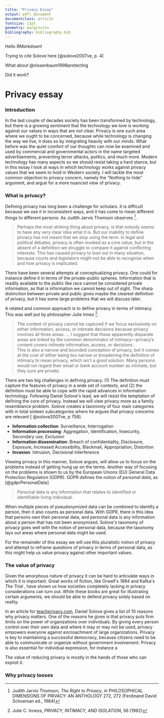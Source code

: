 ```yaml
---
title: "Privacy Essay"
output: pdf\_document
documentclass: article
fontsize: 11pt
geometry: margin=1in
bibliography: bibliography.bib
---
```


Hello *RMarkdown*!


Trying to cite Solove here [@solove2007ve, p. 4]


What about @nissenbaum1998protecting


Did it work?



# Privacy essay

### Introduction
In the last couple of decades society has been transformed by technology, but there is a growing sentiment that the technology we love is working against our values in ways that are not clear. Privacy is one such area where we ought to be concerned, because while technology is changing the way we live, it does so by integrating heavily with our minds. What before was the quiet comfort of our thoughts can now be examined and used by commercial and governmental actors in the name targeted advertisements, preventing terror attacks, politics, and much more. 
Modern technology has many aspects so we should resist taking a hard stance, but in this essay I look at ways in which technology works against privacy values that we seem to hold in Western society. I will tackle the most common objection to privacy concern, namely the "Nothing to hide" argument, and argue for a more nuanced view of privacy. 

### What is privacy?
Defining privacy has long been a challenge for scholars. It is difficult because we use it in inconsistent ways, and it has come to mean different things to different persons. As Judith Jarvis Thomson observes [^1]. 
> Perhaps the most striking thing about privacy, is that nobody seems to have any very clear idea what it is.
But our inability to define privacy has not meant that we stop using the term. In legal and political debates, privacy is often invoked as a core value, but in the absent of a definition we struggle to compare it against conflicting interests. This has caused privacy to lose out in many situation, because courts and legislators might not be able to recognize when and how privacy is implicated. 

There have been several attempts at conceptualizing privacy. One could for instance define it in terms of the private-public spheres. Information that is readily available to the public like race cannot be considered private information, as that is information we cannot keep out of sight. The sharp distinction between private and public gives maybe the clearest definition of privacy, but it has some large problems that we will discuss later. 



A related and common approach is to define privacy in terms of intimacy. This was well put by philosopher Julie Innes [^2].
> The content of privacy cannot be captured if we focus exclusively on either information, access, or intimate decisions because privacy involves all three areas. ... I suggest that these apparently disparate areas are linked by the common denominator of intimacy—privacy’s content covers _intimate_  information, access, or decisions.  
> This is also a narrow and bounded conception of privacy, but it comes at the cost of either being too narrow or broadening the definition of intimacy to mean privacy, which isn't a good solution. Many persons would not regard their email or bank account number as intimate, but they sure are private. 

There are two big challenges in defining privacy. (1) The definition must capture the features of privacy in a wide set of contexts, and (2) the definition must be able to cope with the rapid advances in information technology. Following Daniel Solove's lead, we will resist the temptation of defining the core of privacy. Instead we will view privacy more as a family resemblance problem. 
Solove creates a taxonomy of four main categories with in total sixteen subcategories where he argues that privacy concerns are relevant  [ @solove2007ve, p 758]. 

- **Information collection**: Surveillance, Interrogation
- **Information processing**: Aggregation, Identification, Insecurity, Secondary use, Exclusion
- **Information dissemination**: Breach of confidentiality, Disclosure, Exposure, Increased Accessibility, Blackmail, Appropriation, Distortion
- **Invasion**: Intrusion, Decisional Interference

Viewing privacy in this manner, Solove argues, will allow us to focus on the problems instead of getting hung up on the terms. Another way of focusing on the problems is shown to us by the European Unions (EU) General Data Protection Regulation (GDPR). GDPR defines the notion of _personal data_, as [\@gdprPersonalData]

> Personal data is any information that relates to identified or identifiable living individual. 

When multiple pieces of pseudonymized data can be combined to identify a person, then it also counts as personal data. With GDPR, there is this idea that persons own their personal data, and personal data is any information about a person that has not been anonymized. Solove's taxonomy of privacy goes well with the notion of personal data, because the taxonomy lays out areas where personal data might be used. 

For the remainder of this essay we will use this pluralistic notion of privacy and attempt to reframe questions of privacy in terms of personal data, as this might help us value privacy against other important values. 

### The value of privacy

Given the amorphous nature of privacy it can be hard to articulate ways in which it is important. Great works of fiction, like Orwell's _1984_ and Kafka's _The Trial_ , have shown us how societies completely lacking in privacy considerations can turn out. While these books are great for illustrating certain arguments, we should be able to defend privacy solely based on reality. 

In an article for [teachprivacy.com][1], Daniel Solove gives a list of 10 reasons why privacy matters. One of the reasons he gives is that privacy puts firm limits on the power of organizations over individuals. By giving every person control over their own data and where it may or may not be used, privacy empowers everyone against encroachment of large organizations. Privacy is key to maintaining a successful democracy, because citizens need to be able to communicate or organize without government involvement. Privacy is also essential for individual expression, for instance a 


 
The value of reducing privacy is mostly in the hands of those who can exploit it.


### Why privacy looses


[^1]:	Judith Jarvis Thomson, _The Right to Privacy_, _in_ PHILOSOPHICAL DIMENSIONS OF PRIVACY: AN ANTHOLOGY 272, 272 (Ferdinand David Schoeman ed., 1984)

[^2]:	Julie C. Inness, _PRIVACY, INTIMACY, AND ISOLATION_, 56 (1992)

[1]:	https://teachprivacy.com/10-reasons-privacy-matters/
